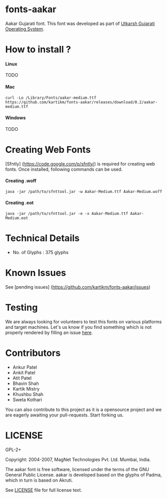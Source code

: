 fonts-aakar
===========

Aakar Gujarati font. This font was developed as part of [Utkarsh Gujarati Operating System](http://www.utkarsh.org).


How to install ?
================

#### Linux
TODO

#### Mac
```
curl -Lo /Library/Fonts/aakar-medium.ttf https://github.com/kartikm/fonts-aakar/releases/download/0.2/aakar-medium.ttf
```

#### Windows
TODO

Creating Web Fonts
==================
[Sfntly] (https://code.google.com/p/sfntly/) is required for creating web fonts. Once installed, following commands can be used.

#### Creating .woff
```
java -jar /path/to/sfnttool.jar -w Aakar-Medium.ttf Aakar-Medium.woff
```

#### Creating .eot
```
java -jar /path/to/sfnttool.jar -e -x Aakar-Medium.ttf Aakar-Medium.eot
```

Technical Details
=================
* No. of Glyphs : 375 glyphs


Known Issues 
============
See [pending issues] (https://github.com/kartikm/fonts-aakar/issues) 

Testing
=======
We are always looking for volunteers to test this fonts on various platforms and target machines. Let's us know if you find something which is not properly rendered by filling an issue [here](https://github.com/kartikm/fonts-aakar/issues). 

Contributors
============
* Ankur Patel
* Ankit Patel
* Atit Patel
* Bhavin Shah
* Kartik Mistry
* Khushbu Shah
* Sweta Kothari

You can also contribute to this project as it is a opensource project and we are eagerly awaiting your pull-requests. Start forking us.

LICENSE
=======
GPL-2+

Copyright: 2004-2007, MagNet Technologies Pvt. Ltd. Mumbai, India.

The aakar font is free software, licensed under the terms of the GNU General
Public License. aakar is developed based on the glyphs of Padma, which in turn
is based on Akruti.

See [LICENSE](https://github.com/kartikm/fonts-aakar/blob/master/LICENSE) file for full license text.
